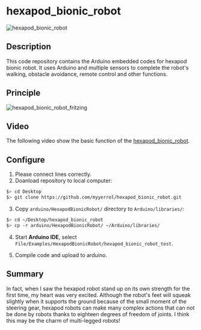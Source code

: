 # hexapod_bionic_robot

![hexapod_bionic_robot](.images/hexapod_bionic_robot_1.jpg)

## Description

This code repository contains the Arduino embedded codes for hexapod bionic robot. It uses Arduino and multiple sensors to complete the robot's walking, obstacle avoidance, remote control and other functions.

## Principle

![hexapod_bionic_robot_fritzing](.images/hexapod_bionic_robot_fritzing.png)

## Video

The following video show the basic function of the [hexapod_bionic_robot](https://v.youku.com/v_show/id_XMzY1MTU4OTczNg==.html?spm=a2hzp.8244740.0.0).

## Configure

1. Please connect lines correctly.
2. Doanload repository to local computer:

  ```sh
  $> cd Desktop
  $> git clone https://github.com/myyerrol/hexapod_bionic_robot.git
  ```

3. Copy `arduino/HexapodBionicRobot/` directory to `Arduino/libraries/`:

  ```sh
  $> cd ~/Desktop/hexapod_bionic_robot
  $> cp -r arduino/HexapodBionicRobot/ ~/Arduino/libraries/
  ```

4. Start **Arduino IDE**, select `File/Examples/HexapodBionicRobot/hexapod_bionic_robot_test`.

5. Compile code and upload to arduino.

## Summary

In fact, when I saw the hexapod robot stand up on its own strength for the first time, my heart was very excited. Although the robot's feet will squeak slightly when it supports the ground because of the small moment of the steering gear, hexapod robots can make many complex actions that can not be done by robots thanks to eighteen degrees of freedom of joints. I think this may be the charm of multi-legged robots!
